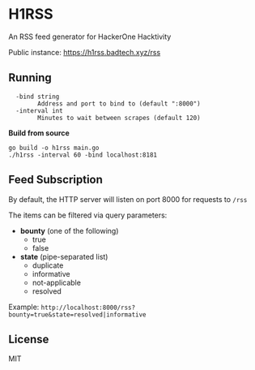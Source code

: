 # H1RSS

An RSS feed generator for HackerOne Hacktivity

Public instance: https://h1rss.badtech.xyz/rss

## Running

```
  -bind string
        Address and port to bind to (default ":8000")
  -interval int
        Minutes to wait between scrapes (default 120)
```

**Build from source**

```
go build -o h1rss main.go
./h1rss -interval 60 -bind localhost:8181
```

## Feed Subscription

By default, the HTTP server will listen on port 8000 for requests to `/rss`

The items can be filtered via query parameters:

* **bounty** (one of the following)
  * true
  * false
* **state** (pipe-separated list)
  * duplicate
  * informative
  * not-applicable
  * resolved

Example: `http://localhost:8000/rss?bounty=true&state=resolved|informative`

## License

MIT